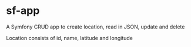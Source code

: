 sf-app
=======

A Symfony CRUD app to create location, read in JSON, update and delete

Location consists of id, name, latitude and longitude
